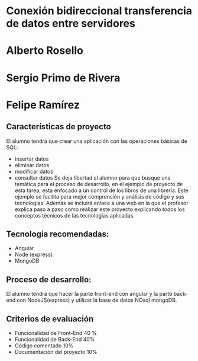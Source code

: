 # Conexión bidireccional transferencia de datos entre servidores
# Alberto Rosello
# Sergio Primo de Rivera
# Felipe Ramírez


## Características de proyecto
El alumno tendrá que crear una aplicación con las operaciones básicas de SQL:
 - insertar datos
 - eliminar datos
 - modificar datos
 - consultar datos
Se deja libertad al alumno para que busque una temática para el proceso de desarrollo, en el ejemplo de proyecto de esta tarea, esta enfocado a un control de los libros de una librería. Este ejemplo se facilita para mejor comprensión y análisis de código y sus tecnologías. Además se incluirá enlace a una web en la que el profesor explica paso a paso como realizar este proyecto explicando todos los conceptos técnicos de las tecnologías aplicadas.

## Tecnología recomendadas:
 - Angular
 - Node (express)
 - MongoDB

## Proceso de desarrollo:
El alumno tendrá que hacer la parte front-end con angular y la parte back-end con NodeJS(express) y utilizar la base de datos NOsql mongoDB.


## Criterios de evaluación
 - Funcionalidad de Front-End 40 %
 - Funcionalidad de Back-End 40%
 - Código comentado 10%
 - Documentación del proyecto 10%
